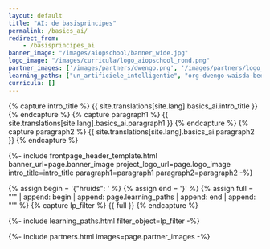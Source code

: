 ```yaml
---
layout: default
title: "AI: de basisprincipes"
permalink: /basics_ai/
redirect_from:
    - /basisprincipes_ai
banner_image: "/images/aiopschool/banner_wide.jpg"
logo_image: "/images/curricula/logo_aiopschool_rond.png"
partner_images: ['/images/partners/dwengo.png', '/images/partners/logo_bekina.png', '/images/partners/logo_fluxlab.webp', '/images/partners/vlaio.png', '/images/partners/logo_SMCLEDE.png', '/images/partners/ugent.svg', '/images/partners/istem.png', '/images/partners/oost-vlaanderen.svg', '/images/partners/logo_hoogbloeier.png', '/images/partners/steam_for_auth.png']
learning_paths: ["un_artificiele_intelligentie", "org-dwengo-waisda-beelden-unplugged-fax-lp", "art1", "org-dwengo-waisda-taal-murder-mistery", "org-dwengo-waisda-beelden-emoties-herkennen", "org-dwengo-waisda-beelden-emoties-herkennen-deel2", "org-dwengo-waisda-beelden-teachable-machine", "org-dwengo-waisda-soc-netw-euler", "org-dwengo-waisda-soc-netw-super-soc-netw", "org-dwengo-waisda-rl-intro", "org-dwengo-waisda-rl-training-an-agent", "org-dwengo-waisda-rl-crawling-robot"]
curricula: []
---
```


{% capture intro_title %} {{ site.translations[site.lang].basics_ai.intro_title }} {% endcapture %}
{% capture paragraph1 %} {{ site.translations[site.lang].basics_ai.paragraph1 }} {% endcapture %}
{% capture paragraph2 %} {{ site.translations[site.lang].basics_ai.paragraph2 }} {% endcapture %}


{%- include frontpage_header_template.html banner_url=page.banner_image project_logo_url=page.logo_image
intro_title=intro_title
paragraph1=paragraph1
paragraph2=paragraph2
-%}



{% assign begin = '{"hruids": ' %}
{% assign end = '}' %}
{% assign full = "'" | append: begin | append: page.learning_paths | append: end | append: "'" %}
{% capture lp_filter %} {{ full }} {% endcapture %}

{%- include learning_paths.html filter_object=lp_filter -%}


{%- include partners.html images=page.partner_images -%}